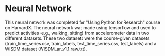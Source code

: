 # Neural Network

This neural network was completed for "Using Python for Research" course on HarvardX. The neural network was made using tensorflow and used to predict activities (e.g., walking, sitting) from accelerometer data in two different datasets. These two datasets were the course-given datasets (train_time_series.csv, train_labels, test_time_series.csv, test_labels) and a WISDM dataset (WISDM_ar_v1.1.raw.txt).
